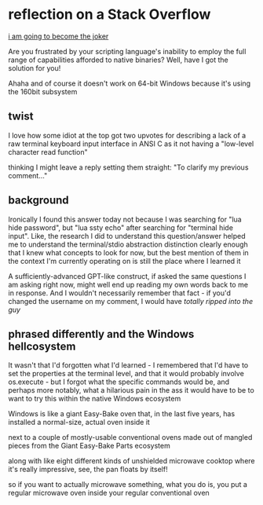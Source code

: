 # reflection on a Stack Overflow

[i am going to become the joker](https://stackoverflow.com/questions/5787796/hide-password-with-asterisk-in-lua)

Are you frustrated by your scripting language's inability to employ the full range of capabilities afforded to native binaries? Well, have I got the solution for you!

Ahaha and of course it doesn't work on 64-bit Windows because it's using the 160bit subsystem

## twist

I love how some idiot at the top got two upvotes for describing a lack of a raw terminal keyboard input interface in ANSI C as it not having a "low-level character read function"

thinking I might leave a reply setting them straight: "To clarify my previous comment..."

## background

Ironically I found this answer today not because I was searching for "lua hide password", but "lua ssty echo" after searching for "terminal hide input". Like, the research I did to understand this question/answer helped me to understand the terminal/stdio abstraction distinction clearly enough that I knew what concepts to look for now, but the best mention of them in the context I'm currently operating on is still the place where I learned it

A sufficiently-advanced GPT-like construct, if asked the same questions I am asking right now, might well end up reading my own words back to me in response. And I wouldn't necessarily remember that fact - if you'd changed the username on my comment, I would have *totally ripped into the guy*

## phrased differently and the Windows hellcosystem

It wasn't that I'd forgotten what I'd learned - I remembered that I'd have to set the properties at the terminal level, and that it would probably involve os.execute - but I forgot what the specific commands would be, and perhaps more notably, what a hilarious pain in the ass it would have to be to want to try this within the native Windows ecosystem

Windows is like a giant Easy-Bake oven that, in the last five years, has installed a normal-size, actual oven inside it

next to a couple of mostly-usable conventional ovens made out of mangled pieces from the Giant Easy-Bake Parts ecosystem

along with like eight different kinds of unshielded microwave cooktop where it's really impressive, see, the pan floats by itself!

so if you want to actually microwave something, what you do is, you put a regular microwave oven inside your regular conventional oven
